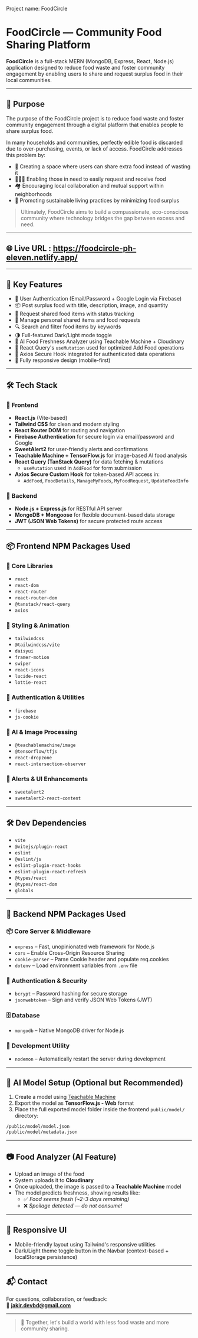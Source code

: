 Project name: FoodCircle

# FoodCircle — Community Food Sharing Platform

**FoodCircle** is a full-stack MERN (MongoDB, Express, React, Node.js) application designed to reduce food waste and foster community engagement by enabling users to share and request surplus food in their local communities.

---

## 🎯 Purpose

The purpose of the FoodCircle project is to reduce food waste and foster community engagement through a digital platform that enables people to share surplus food.

In many households and communities, perfectly edible food is discarded due to over-purchasing, events, or lack of access. FoodCircle addresses this problem by:

- 🥡 Creating a space where users can share extra food instead of wasting it  
- 🧑‍🤝‍🧑 Enabling those in need to easily request and receive food  
- 🏘️ Encouraging local collaboration and mutual support within neighborhoods  
- 🌱 Promoting sustainable living practices by minimizing food surplus  

> Ultimately, FoodCircle aims to build a compassionate, eco-conscious community where technology bridges the gap between excess and need.

---

## 🌐 Live URL : https://foodcircle-ph-eleven.netlify.app/


---

## 🌟 Key Features

- 🔐 User Authentication (Email/Password + Google Login via Firebase)
- 📦 Post surplus food with title, description, image, and quantity
- 🤝 Request shared food items with status tracking
- 🧾 Manage personal shared items and food requests
- 🔍 Search and filter food items by keywords
- 🌗 Full-featured Dark/Light mode toggle
- 🤖 AI Food Freshness Analyzer using Teachable Machine + Cloudinary
- 🧪 React Query's `useMutation` used for optimized Add Food operations
- 🔐 Axios Secure Hook integrated for authenticated data operations
- 📱 Fully responsive design (mobile-first)

---

## 🛠️ Tech Stack

### 🚀 Frontend

- **React.js** (Vite-based)
- **Tailwind CSS** for clean and modern styling
- **React Router DOM** for routing and navigation
- **Firebase Authentication** for secure login via email/password and Google
- **SweetAlert2** for user-friendly alerts and confirmations
- **Teachable Machine + TensorFlow.js** for image-based AI food analysis
- **React Query (TanStack Query)** for data fetching & mutations  
  - `useMutation` used in `AddFood` for form submission
- **Axios Secure Custom Hook** for token-based API access in:  
  - `AddFood`, `FoodDetails`, `ManageMyFoods`, `MyFoodRequest`, `UpdateFoodInfo`


### 🧩 Backend

- **Node.js + Express.js** for RESTful API server
- **MongoDB + Mongoose** for flexible document-based data storage
- **JWT (JSON Web Tokens)** for secure protected route access

---

## 📦 Frontend NPM Packages Used

### 🔧 Core Libraries

- `react`
- `react-dom`
- `react-router`
- `react-router-dom`
- `@tanstack/react-query`
- `axios`

### 🎨 Styling & Animation

- `tailwindcss`
- `@tailwindcss/vite`
- `daisyui`
- `framer-motion`
- `swiper`
- `react-icons`
- `lucide-react`
- `lottie-react`

### 🔐 Authentication & Utilities

- `firebase`
- `js-cookie`

### 🤖 AI & Image Processing

- `@teachablemachine/image`
- `@tensorflow/tfjs`
- `react-dropzone`
- `react-intersection-observer`

### 💬 Alerts & UI Enhancements

- `sweetalert2`
- `sweetalert2-react-content`

---

## 🛠️ Dev Dependencies

- `vite`
- `@vitejs/plugin-react`
- `eslint`
- `@eslint/js`
- `eslint-plugin-react-hooks`
- `eslint-plugin-react-refresh`
- `@types/react`
- `@types/react-dom`
- `globals`

---

## 🚀 Backend NPM Packages Used

### 📦 Core Server & Middleware

- `express` – Fast, unopinionated web framework for Node.js
- `cors` – Enable Cross-Origin Resource Sharing
- `cookie-parser` – Parse Cookie header and populate req.cookies
- `dotenv` – Load environment variables from `.env` file

### 🔐 Authentication & Security

- `bcrypt` – Password hashing for secure storage
- `jsonwebtoken` – Sign and verify JSON Web Tokens (JWT)

### 🗄️ Database

- `mongodb` – Native MongoDB driver for Node.js

### 🔄 Development Utility

- `nodemon` – Automatically restart the server during development

---

## 📸 AI Model Setup (Optional but Recommended)

1. Create a model using [Teachable Machine](https://teachablemachine.withgoogle.com/)
2. Export the model as **TensorFlow.js - Web** format
3. Place the full exported model folder inside the frontend `public/model/` directory:

```bash
/public/model/model.json
/public/model/metadata.json
```

---

## 📷 Food Analyzer (AI Feature)

- Upload an image of the food  
- System uploads it to **Cloudinary**  
- Once uploaded, the image is passed to a **Teachable Machine** model  
- The model predicts freshness, showing results like:
  - ✅ *Food seems fresh (~2-3 days remaining)*
  - ❌ *Spoilage detected — do not consume!*

---

## 📱 Responsive UI

- Mobile-friendly layout using Tailwind's responsive utilities
- Dark/Light theme toggle button in the Navbar (context-based + localStorage persistence)

---

## 📬 Contact

For questions, collaboration, or feedback:  
📧 **jakir.devbd@gmail.com**

---

> 💚 Together, let's build a world with less food waste and more community sharing.

